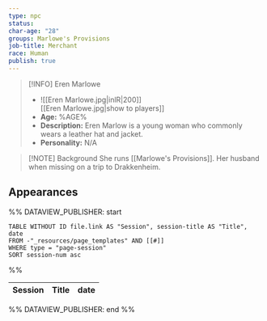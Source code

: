 ```yaml
---
type: npc
status: 
char-age: "28"
groups: Marlowe's Provisions
job-title: Merchant
race: Human
publish: true
---
```


>[!INFO] Eren Marlowe
>- ![[Eren Marlowe.jpg|inlR|200]]
<br/> [[Eren Marlowe.jpg|show to players]]
>- **Age:** %AGE%
> - **Description:** Eren Marlow is a young woman who commonly wears a leather hat and jacket.
> - **Personality:** N/A
 
 >[!NOTE] Background
She runs [[Marlowe's Provisions]]. Her husband when missing on a trip to Drakkenheim.

## Appearances

%% DATAVIEW_PUBLISHER: start
```dataview
TABLE WITHOUT ID file.link AS "Session", session-title AS "Title", date
FROM -"_resources/page_templates" AND [[#]]
WHERE type = "page-session"
SORT session-num asc
```
%%

| Session | Title | date |
| ------- | ----- | ---- |

%% DATAVIEW_PUBLISHER: end %%